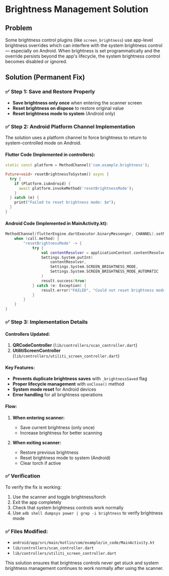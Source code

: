 # Brightness Management Solution

## Problem
Some brightness control plugins (like `screen_brightness`) use app-level brightness overrides which can interfere with the system brightness control — especially on Android. When brightness is set programmatically and the override persists beyond the app's lifecycle, the system brightness control becomes disabled or ignored.

## Solution (Permanent Fix)

### ✅ Step 1: Save and Restore Properly
- **Save brightness only once** when entering the scanner screen
- **Reset brightness on dispose** to restore original value
- **Reset brightness mode to system** (Android only)

### ✅ Step 2: Android Platform Channel Implementation
The solution uses a platform channel to force brightness to return to system-controlled mode on Android.

#### Flutter Code (Implemented in controllers):
```dart
static const platform = MethodChannel('com.example.brightness');

Future<void> resetBrightnessToSystem() async {
  try {
    if (Platform.isAndroid) {
      await platform.invokeMethod('resetBrightnessMode');
    }
  } catch (e) {
    print("Failed to reset brightness mode: $e");
  }
}
```

#### Android Code (Implemented in MainActivity.kt):
```kotlin
MethodChannel(flutterEngine.dartExecutor.binaryMessenger, CHANNEL).setMethodCallHandler { call, result ->
    when (call.method) {
        "resetBrightnessMode" -> {
            try {
                val contentResolver = applicationContext.contentResolver
                Settings.System.putInt(
                    contentResolver,
                    Settings.System.SCREEN_BRIGHTNESS_MODE,
                    Settings.System.SCREEN_BRIGHTNESS_MODE_AUTOMATIC
                )
                result.success(true)
            } catch (e: Exception) {
                result.error("FAILED", "Could not reset brightness mode", null)
            }
        }
    }
}
```

### ✅ Step 3: Implementation Details

#### Controllers Updated:
1. **QRCodeController** (`lib/controllers/scan_controller.dart`)
2. **UtilitiScreenController** (`lib/controllers/utiliti_screen_controller.dart`)

#### Key Features:
- **Prevents duplicate brightness saves** with `_brightnessSaved` flag
- **Proper lifecycle management** with `onClose()` method
- **System mode reset** for Android devices
- **Error handling** for all brightness operations

#### Flow:
1. **When entering scanner:**
   - Save current brightness (only once)
   - Increase brightness for better scanning

2. **When exiting scanner:**
   - Restore previous brightness
   - Reset brightness mode to system (Android)
   - Clear torch if active

### ✅ Verification
To verify the fix is working:
1. Use the scanner and toggle brightness/torch
2. Exit the app completely
3. Check that system brightness controls work normally
4. Use `adb shell dumpsys power | grep -i brightness` to verify brightness mode

### ✅ Files Modified:
- `android/app/src/main/kotlin/com/example/in_code/MainActivity.kt`
- `lib/controllers/scan_controller.dart`
- `lib/controllers/utiliti_screen_controller.dart`

This solution ensures that brightness controls never get stuck and system brightness management continues to work normally after using the scanner. 